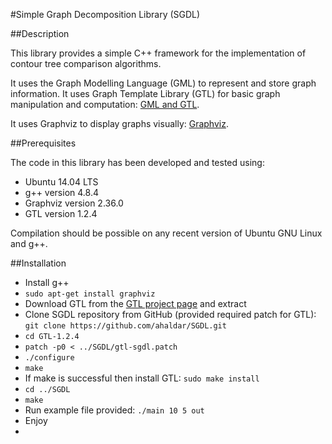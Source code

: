 #Simple Graph Decomposition Library (SGDL)

##Description

This library provides a simple C++ framework for the implementation of contour tree comparison algorithms.

It uses the Graph Modelling Language (GML) to represent and store graph information. It uses Graph Template Library (GTL) for basic graph manipulation and computation:
[GML and GTL](http://www.fim.uni-passau.de/index.php?id=17297&L=1).

It uses Graphviz to display graphs visually:
[Graphviz](http://www.graphviz.org/).

##Prerequisites

The code in this library has been developed and tested using:
* Ubuntu 14.04 LTS
* g++ version 4.8.4
* Graphviz version 2.36.0
* GTL version 1.2.4

Compilation should be possible on any recent version of Ubuntu GNU Linux and g++.

##Installation

* Install g++
* `sudo apt-get install graphviz`
* Download GTL from the [GTL project page](http://www.fim.uni-passau.de/fileadmin/files/lehrstuhl/brandenburg/projekte/gtl/GTL-1.2.4-lgpl.tar.gz) and extract
* Clone SGDL repository from GitHub (provided required patch for GTL):
  `git clone https://github.com/ahaldar/SGDL.git`
* `cd GTL-1.2.4`
* `patch -p0 < ../SGDL/gtl-sgdl.patch`
* `./configure`
* `make`
* If make is successful then install GTL:
  `sudo make install`
* `cd ../SGDL`
* `make`
* Run example file provided:
  `./main 10 5 out`
* Enjoy
* 